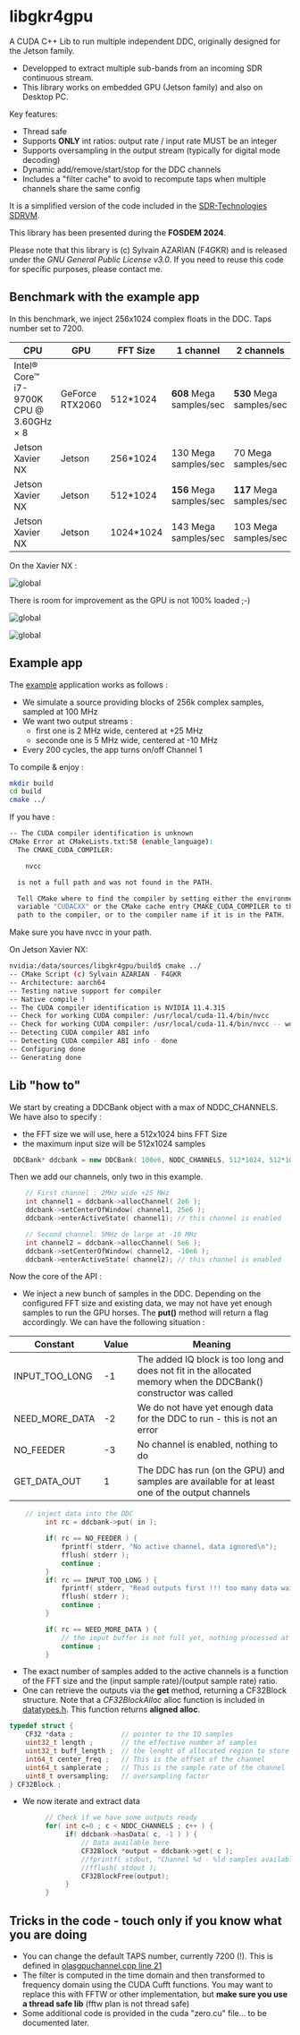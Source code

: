 # libgkr4gpu

A CUDA C++ Lib to run multiple independent DDC, originally designed for the Jetson family.

- Developped to extract multiple sub-bands from an incoming SDR continuous stream. 
- This library works on embedded GPU (Jetson family) and also on Desktop PC.

Key features:

- Thread safe
- Supports **ONLY** int ratios: output rate / input rate MUST be an integer
- Supports oversampling in the output stream (typically for digital mode decoding)
- Dynamic add/remove/start/stop for the DDC channels
- Includes a "filter cache" to avoid to recompute taps when multiple channels share the same config

It is a simplified version of the code included in the [SDR-Technologies SDRVM](https://www.sdrtechnologies.fr/products/sdr-virtual-machine/).

This library has been presented during the **FOSDEM 2024**.

Please note that this library is (c) Sylvain AZARIAN (F4GKR) and is released under the *GNU General Public License v3.0*. If you need to reuse this code for specific purposes, please contact me.

## Benchmark with the example app

In this benchmark, we inject 256x1024 complex floats in the DDC. Taps number set to 7200.

|CPU|GPU|FFT Size|1 channel|2 channels|
|---|---|---|--|---|
| Intel® Core™ i7-9700K CPU @ 3.60GHz × 8| GeForce RTX2060| 512*1024|**608** Mega samples/sec |  **530** Mega samples/sec |
|Jetson Xavier NX| Jetson | 256*1024| 130 Mega samples/sec |  70 Mega samples/sec |
|Jetson Xavier NX| Jetson | 512*1024| **156** Mega samples/sec | **117** Mega samples/sec |
|Jetson Xavier NX| Jetson | 1024*1024| 143 Mega samples/sec |  103 Mega samples/sec |

On the Xavier NX :

![global](images/jetson_global.png)

There is room for improvement as the GPU is not 100% loaded ;-)

![global](images/jetson_gpu.png)

![global](images/jetson_cpu.png)

## Example app

The [example](example.cpp) application works as follows :

- We simulate a source providing blocks of 256k complex samples, sampled at 100 MHz
- We want two output streams :
  - first one is 2 MHz wide, centered at +25 MHz
  - seconde one is 5 MHz wide, centered at -10 MHz
- Every 200 cycles, the app turns on/off Channel 1 

To compile & enjoy :

``` bash
mkdir build
cd build
cmake ../ 
```

If you have :

``` bash
-- The CUDA compiler identification is unknown
CMake Error at CMakeLists.txt:58 (enable_language):
  The CMAKE_CUDA_COMPILER:

    nvcc

  is not a full path and was not found in the PATH.

  Tell CMake where to find the compiler by setting either the environment
  variable "CUDACXX" or the CMake cache entry CMAKE_CUDA_COMPILER to the full
  path to the compiler, or to the compiler name if it is in the PATH.
```

Make sure you have nvcc in your path.

On Jetson Xavier NX:

``` bash
nvidia:/data/sources/libgkr4gpu/build$ cmake ../
-- CMake Script (c) Sylvain AZARIAN - F4GKR
-- Architecture: aarch64
-- Testing native support for compiler
-- Native compile !
-- The CUDA compiler identification is NVIDIA 11.4.315
-- Check for working CUDA compiler: /usr/local/cuda-11.4/bin/nvcc
-- Check for working CUDA compiler: /usr/local/cuda-11.4/bin/nvcc -- works
-- Detecting CUDA compiler ABI info
-- Detecting CUDA compiler ABI info - done
-- Configuring done
-- Generating done
```

## Lib "how to"

We start by creating a DDCBank object with a max of NDDC_CHANNELS. We have also to specify :

- the FFT size we will use, here a 512x1024 bins FFT Size
- the maximum input size will be 512x1024 samples 

``` c++
 DDCBank* ddcbank = new DDCBank( 100e6, NDDC_CHANNELS, 512*1024, 512*1024 );
```

Then we add our channels, only two in this example.

``` c++
    // First channel : 2MHz wide +25 MHz
    int channel1 = ddcbank->allocChannel( 2e6 );
    ddcbank->setCenterOfWindow( channel1, 25e6 );
    ddcbank->enterActiveState( channel1); // this channel is enabled

    // Second channel: 5MHz de large at -10 MHz
    int channel2 = ddcbank->allocChannel( 5e6 );
    ddcbank->setCenterOfWindow( channel2, -10e6 );
    ddcbank->enterActiveState( channel2); // this channel is enabled
```

Now the core of the API :

- We inject a new bunch of samples in the DDC. Depending on the configured FFT size and existing data, we may not have yet enough samples to run the GPU horses. The **put()** method will return a flag accordingly. We can have the following situation :

|Constant|Value|Meaning|
|---|---|---|
| INPUT_TOO_LONG | -1 | The added IQ block is too long and does not fit in the allocated memory when the DDCBank() constructor was called |
| NEED_MORE_DATA | -2 | We do not have yet enough data for the DDC to run - this is not an error |
| NO_FEEDER | -3 | No channel is enabled, nothing to do |
| GET_DATA_OUT | 1 | The DDC has run (on the GPU) and samples are available for at least one of the output channels |


``` c++
    // inject data into the DDC
         int rc = ddcbank->put( in );

         if( rc == NO_FEEDER ) {
             fprintf( stderr, "No active channel, data ignored\n");
             fflush( stderr );
             continue ;
         }
         if( rc == INPUT_TOO_LONG ) {
             fprintf( stderr, "Read outputs first !!! too many data waiting\n");
             fflush( stderr );
             continue ;
         }

         if( rc == NEED_MORE_DATA ) {
             // the input buffer is not full yet, nothing processed at this stage
             continue ;
         }
```

- The exact number of samples added to the active channels is a function of the FFT size and the (input sample rate)/(output sample rate) ratio.
- One can retrieve the outputs via the **get** method, returning a CF32Block structure. Note that a *CF32BlockAlloc* alloc function is included in [datatypes.h](src/datatypes.h). This function returns **aligned alloc**.

``` c++
typedef struct {
    CF32 *data ;            // pointer to the IQ samples
    uint32_t length ;       // the effective number of samples
    uint32_t buff_length ;  // the lenght of allocated region to store samples. buff_length >= length
    int64_t center_freq ;   // This is the offset of the channel
    uint64_t samplerate ;   // This is the sample rate of the channel
    uint8_t oversampling;   // oversampling factor 
} CF32Block ;

```

- We now iterate and extract data

``` c++
         // Check if we have some outputs ready
         for( int c=0 ; c < NDDC_CHANNELS ; c++ ) {
              if( ddcbank->hasData( c, -1 ) ) {
                  // Data available here
                  CF32Block *output = ddcbank->get( c );
                  //fprintf( stdout, "Channel %d - %ld samples available\n", c, (long)output->length );
                  //fflush( stdout );
                  CF32BlockFree(output);
              }
         }
```

## Tricks in the code - touch only if you know what you are doing

- You can change the default TAPS number, currently 7200 (!). This is defined in [olasgpuchannel.cpp line 21](src/olasgpuchannel.cpp)
- The filter is computed in the time domain and then transformed to frequency domain using the CUDA Cufft functions. You may want to replace this with FFTW or other implementation, but **make sure you use a thread safe lib** (fftw plan is not thread safe)
- Some additional code is provided in the cuda "zero.cu" file... to be documented later.

